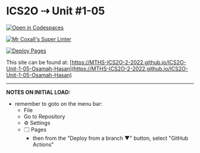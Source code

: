 # ICS2O ⇢ Unit #1-05

[![Open in Codespaces](https://classroom.github.com/assets/launch-codespace-f4981d0f882b2a3f0472912d15f9806d57e124e0fc890972558857b51b24a6f9.svg)](https://classroom.github.com/open-in-codespaces?assignment_repo_id=10224238)

[![Mr Coxall's Super Linter](https://github.com/MTHS-ICS2O-2-2022/ICS2O-Unit-1-05-Osamah-Hasan/workflows/Mr%20Coxall's%20Super%20Linter/badge.svg)](https://github.com/MTHS-ICS2O-2-2022/ICS2O-Unit-1-05-Osamah-Hasan/actions)

[![Deploy Pages](https://github.com/MTHS-ICS2O-2-2022/ICS2O-Unit-1-05-Osamah-Hasan/workflows/Deploy%20Pages/badge.svg)](https://github.com/MTHS-ICS2O-2-2022/ICS2O-Unit-1-05-Osamah-Hasan/actions)

This site can be found at: [https://MTHS-ICS2O-2-2022.github.io/ICS2O-Unit-1-05-Osamah-Hasan](https://MTHS-ICS2O-2-2022.github.io/ICS2O-Unit-1-05-Osamah-Hasan)

---

**NOTES ON INITIAL LOAD:**
- remember to goto on the menu bar:
  - File
  - Go to Repository
  - ⚙ Settings
  - 🗔 Pages
    - then from the "Deploy from a branch ▼" button, select "GitHub Actions"
